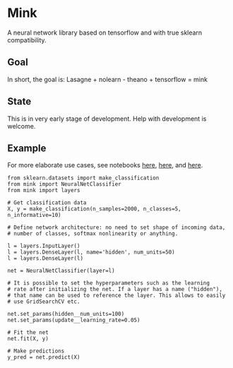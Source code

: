 # Mink

A neural network library based on tensorflow and with true sklearn compatibility.

## Goal

In short, the goal is: Lasagne + nolearn - theano + tensorflow = mink

## State

This is in very early stage of development. Help with development is welcome.

## Example

For more elaborate use cases, see notebooks 
[here](https://github.com/BenjaminBossan/mink/blob/master/notebooks/simple_CNN_01.ipynb),
[here](https://github.com/BenjaminBossan/mink/blob/master/notebooks/simple_example_with_GS.ipynb), and
[here](https://github.com/BenjaminBossan/mink/blob/master/notebooks/simple_RNN.ipynb).

```
from sklearn.datasets import make_classification
from mink import NeuralNetClassifier
from mink import layers

# Get classification data
X, y = make_classification(n_samples=2000, n_classes=5, n_informative=10)

# Define network architecture: no need to set shape of incoming data, 
# number of classes, softmax nonlinearity or anything.

l = layers.InputLayer()
l = layers.DenseLayer(l, name='hidden', num_units=50)
l = layers.DenseLayer(l)

net = NeuralNetClassifier(layer=l)

# It is possible to set the hyperparameters such as the learning 
# rate after initializing the net. If a layer has a name ("hidden"), 
# that name can be used to reference the layer. This allows to easily 
# use GridSearchCV etc.

net.set_params(hidden__num_units=100)
net.set_params(update__learning_rate=0.05)

# Fit the net
net.fit(X, y)

# Make predictions
y_pred = net.predict(X)

```

